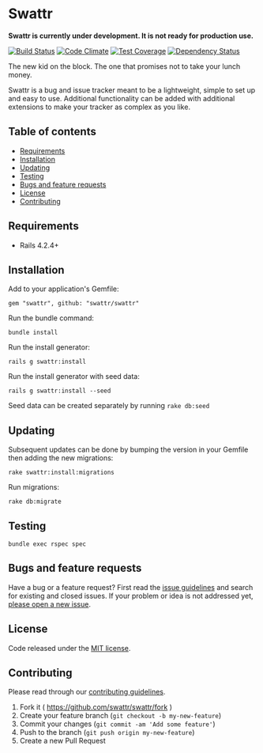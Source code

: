 # Swattr

**Swattr is currently under development. It is not ready for production use.**

[![Build Status](https://travis-ci.org/swattr/swattr.svg?branch=master)](https://travis-ci.org/swattr/swattr)
[![Code Climate](https://codeclimate.com/github/swattr/swattr/badges/gpa.svg)](https://codeclimate.com/github/swattr/swattr)
[![Test Coverage](https://codeclimate.com/github/swattr/swattr/badges/coverage.svg)](https://codeclimate.com/github/swattr/swattr/coverage)
[![Dependency Status](https://gemnasium.com/swattr/swattr.svg)](https://gemnasium.com/swattr/swattr)

The new kid on the block. The one that promises not to take your lunch money.

Swattr is a bug and issue tracker meant to be a lightweight, simple to set up and easy to use. Additional functionality can be added with additional extensions to make your tracker as complex as you like.

## Table of contents

* [Requirements](#requirements)
* [Installation](#installation)
* [Updating](#updating)
* [Testing](#testing)
* [Bugs and feature requests](#bugs-and-feature-requests)
* [License](#license)
* [Contributing](#contributing)

## Requirements

- Rails 4.2.4+

## Installation

Add to your application's Gemfile:

```
gem "swattr", github: "swattr/swattr"
```

Run the bundle command:

```
bundle install
```

Run the install generator:

```
rails g swattr:install
```

Run the install generator with seed data:

```
rails g swattr:install --seed
```

Seed data can be created separately by running `rake db:seed`

## Updating

Subsequent updates can be done by bumping the version in your Gemfile then adding the new migrations:

```
rake swattr:install:migrations
```

Run migrations:

```
rake db:migrate
```

## Testing

```
bundle exec rspec spec
```

## Bugs and feature requests

Have a bug or a feature request? First read the [issue guidelines](https://github.com/swattr/swattr/blob/master/CONTRIBUTING.md#using-the-issue-tracker) and search for existing and closed issues. If your problem or idea is not addressed yet, [please open a new issue](https://github.com/swattr/swattr/issues/new).

## License

Code released under the [MIT license](https://github.com/swattr/swattr/blob/master/MIT-LICENSE).

## Contributing

Please read through our [contributing guidelines](https://github.com/swattr/swattr/blob/master/CONTRIBUTING.md).

1. Fork it ( https://github.com/swattr/swattr/fork )
2. Create your feature branch (`git checkout -b my-new-feature`)
3. Commit your changes (`git commit -am 'Add some feature'`)
4. Push to the branch (`git push origin my-new-feature`)
5. Create a new Pull Request
